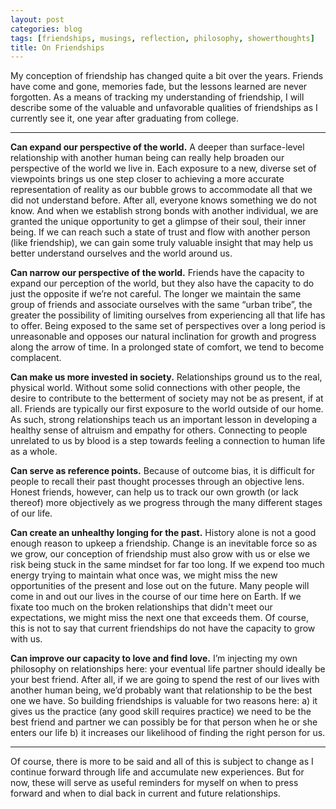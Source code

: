 ```yaml
---
layout: post
categories: blog
tags: [friendships, musings, reflection, philosophy, showerthoughts]
title: On Friendships
---
```


My conception of friendship has changed quite a bit over the years. Friends have come and gone, memories fade, but the lessons learned are never forgotten. As a means of tracking my understanding of friendship, I will describe some of the valuable and unfavorable qualities of friendships as I currently see it, one year after graduating from college.

---

**Can expand our perspective of the world.** A deeper than surface-level relationship with another human being can really help broaden our perspective of the world we live in. Each exposure to a new, diverse set of viewpoints brings us one step closer to achieving a more accurate representation of reality as our bubble grows to accommodate all that we did not understand before. After all, everyone knows something we do not know. And when we establish strong bonds with another individual, we are granted the unique opportunity to get a glimpse of their soul, their inner being. If we can reach such a state of trust and flow with another person (like friendship), we can gain some truly valuable insight that may help us better understand ourselves and the world around us.


**Can narrow our perspective of the world.** Friends have the capacity to expand our perception of the world, but they also have the capacity to do just the opposite if we’re not careful. The longer we maintain the same group of friends and associate ourselves with the same “urban tribe”, the greater the possibility of limiting ourselves from experiencing all that life has to offer. Being exposed to the same set of perspectives over a long period is unreasonable and opposes our natural inclination for growth and progress along the arrow of time. In a prolonged state of comfort, we tend to become complacent.


**Can make us more invested in society.** Relationships ground us to the real, physical world. Without some solid connections with other people, the desire to contribute to the betterment of society may not be as present, if at all. Friends are typically our first exposure to the world outside of our home. As such, strong relationships teach us an important lesson in developing a healthy sense of altruism and empathy for others. Connecting to people unrelated to us by blood is a step towards feeling a connection to human life as a whole.


**Can serve as reference points.** Because of outcome bias, it is difficult for people to recall their past thought processes through an objective lens. Honest friends, however, can help us to track our own growth (or lack thereof) more objectively as we progress through the many different stages of our life.

**Can create an unhealthy longing for the past.** History alone is not a good enough reason to upkeep a friendship. Change is an inevitable force so as we grow, our conception of friendship must also grow with us or else we risk being stuck in the same mindset for far too long. If we expend too much energy trying to maintain what once was, we might miss the new opportunities of the present and lose out on the future. Many people will come in and out our lives in the course of our time here on Earth. If we fixate too much on the broken relationships that didn't meet our expectations, we might miss the next one that exceeds them. Of course, this is not to say that current friendships do not have the capacity to grow with us.

**Can improve our capacity to love and find love.** I’m injecting my own philosophy on relationships here: your eventual life partner should ideally be your best friend. After all, if we are going to spend the rest of our lives with another human being, we’d probably want that relationship to be the best one we have. So building friendships is valuable for two reasons here: a) it gives us the practice (any good skill requires practice) we need to be the best friend and partner we can possibly be for that person when he or she enters our life b) it increases our likelihood of finding the right person for us.

---

Of course, there is more to be said and all of this is subject to change as I continue forward through life and accumulate new experiences. But for now, these will serve as useful reminders for myself on when to press forward and when to dial back in current and future relationships.

